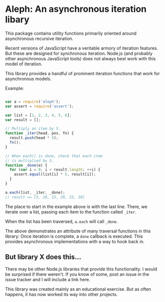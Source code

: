 # Aleph: An asynchronous iteration libary

This package contains utility functions primarily oriented around
asynchronous recursive iteration.

Recent versions of JavaScript have a veritable armory of iteration
features. But these are designed for synchronous iteration. Node.js (and
probably other asynchronous JavaScript tools) does not always best work
with this model of iteration.

This library provides a handful of prominent iteration functions that
work for asynchronous models.


Example:
``` javascript

var a = require('aleph');
var assert = require('assert');

var list = [1, 2, 3, 4, 5, 6];
var result = [];

// Multiply an item by 5.
function _iter(head, pos, fn) {
  result.push(head * 5);
  fn();
}

// When each() is done, check that each item 
// is multiplied by 5.
function _done(e) {
  for (var i = 0; i < result.length; ++i) {
    assert.equal(list[i] * 5, result[i]);
  }
}

a.each(list, _iter, _done);
// result == [5, 10, 15, 20, 25, 30]

```

The place to start in the example above is with the last line. There, we
iterate over a list, passing each item to the function called `_iter`.

When the list has been traversed, `a.each` will call `_done`.

The above demonstrates an attribute of many traversal functions in this
library: Once iteration is complete, a `done` callback is executed. This
provides asynchronous implementations with a way to hook back in.

## But library X does this...

There may be other Node.js libraries that provide this functionality. I
would be surprised if there weren't. If you know of some, post an issue
in the issue tracker and I will include a link here.

This library was created mainly as an educational exercise. But as often
happens, it has now worked its way into other projects.
